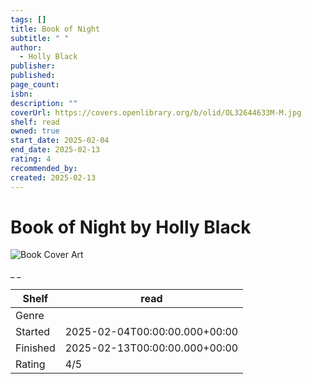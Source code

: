 ```yaml
---
tags: []
title: Book of Night
subtitle: " "
author:
  - Holly Black
publisher: 
published: 
page_count: 
isbn: 
description: ""
coverUrl: https://covers.openlibrary.org/b/olid/OL32644633M-M.jpg
shelf: read
owned: true
start_date: 2025-02-04
end_date: 2025-02-13
rating: 4
recommended_by: 
created: 2025-02-13
---
```


# Book of Night by Holly Black

![Book Cover Art](https://covers.openlibrary.org/b/olid/OL32644633M-M.jpg)

_ _

| Shelf | read |
| --- | --- |
| Genre |  |
| Started | 2025-02-04T00:00:00.000+00:00 |
| Finished | 2025-02-13T00:00:00.000+00:00 |
| Rating | 4/5 |

